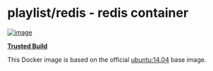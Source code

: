 # playlist/redis - redis container

[![image](https://d207aa93qlcgug.cloudfront.net/img/icons/framed-icon-checked-repository.svg)](https://index.docker.io/u/playlist/redis/)

[**Trusted Build**](https://index.docker.io/u/playlist/redis/)

This Docker image is based on the official [ubuntu:14.04](https://index.docker.io/_/ubuntu/) base image.
